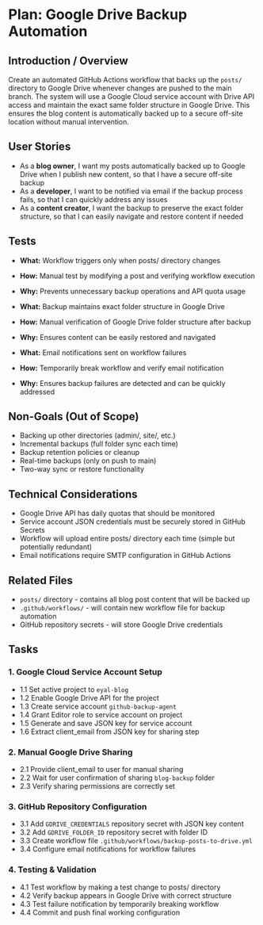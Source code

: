 # Plan: Google Drive Backup Automation

## Introduction / Overview
Create an automated GitHub Actions workflow that backs up the `posts/` directory to Google Drive whenever changes are pushed to the main branch. The system will use a Google Cloud service account with Drive API access and maintain the exact same folder structure in Google Drive. This ensures the blog content is automatically backed up to a secure off-site location without manual intervention.

## User Stories
- As a **blog owner**, I want my posts automatically backed up to Google Drive when I publish new content, so that I have a secure off-site backup
- As a **developer**, I want to be notified via email if the backup process fails, so that I can quickly address any issues  
- As a **content creator**, I want the backup to preserve the exact folder structure, so that I can easily navigate and restore content if needed

## Tests
- **What:** Workflow triggers only when posts/ directory changes
- **How:** Manual test by modifying a post and verifying workflow execution
- **Why:** Prevents unnecessary backup operations and API quota usage

- **What:** Backup maintains exact folder structure in Google Drive
- **How:** Manual verification of Google Drive folder structure after backup
- **Why:** Ensures content can be easily restored and navigated

- **What:** Email notifications sent on workflow failures
- **How:** Temporarily break workflow and verify email notification
- **Why:** Ensures backup failures are detected and can be quickly addressed

## Non-Goals (Out of Scope)
- Backing up other directories (admin/, site/, etc.)
- Incremental backups (full folder sync each time)
- Backup retention policies or cleanup
- Real-time backups (only on push to main)
- Two-way sync or restore functionality

## Technical Considerations
- Google Drive API has daily quotas that should be monitored
- Service account JSON credentials must be securely stored in GitHub Secrets
- Workflow will upload entire posts/ directory each time (simple but potentially redundant)
- Email notifications require SMTP configuration in GitHub Actions

## Related Files
- `posts/` directory - contains all blog post content that will be backed up
- `.github/workflows/` - will contain new workflow file for backup automation
- GitHub repository secrets - will store Google Drive credentials

## Tasks

### 1. Google Cloud Service Account Setup
- 1.1 Set active project to `eyal-blog`
- 1.2 Enable Google Drive API for the project
- 1.3 Create service account `github-backup-agent`
- 1.4 Grant Editor role to service account on project
- 1.5 Generate and save JSON key for service account
- 1.6 Extract client_email from JSON key for sharing step

### 2. Manual Google Drive Sharing
- 2.1 Provide client_email to user for manual sharing
- 2.2 Wait for user confirmation of sharing `blog-backup` folder
- 2.3 Verify sharing permissions are correctly set

### 3. GitHub Repository Configuration
- 3.1 Add `GDRIVE_CREDENTIALS` repository secret with JSON key content
- 3.2 Add `GDRIVE_FOLDER_ID` repository secret with folder ID
- 3.3 Create workflow file `.github/workflows/backup-posts-to-drive.yml`
- 3.4 Configure email notifications for workflow failures

### 4. Testing & Validation
- 4.1 Test workflow by making a test change to posts/ directory
- 4.2 Verify backup appears in Google Drive with correct structure
- 4.3 Test failure notification by temporarily breaking workflow
- 4.4 Commit and push final working configuration
